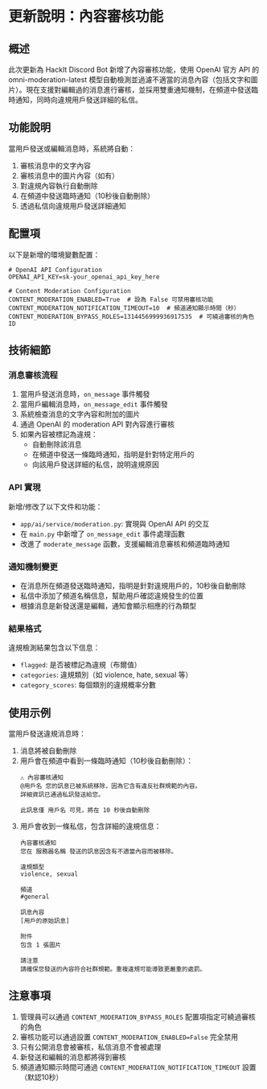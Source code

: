# 更新說明：內容審核功能

## 概述

此次更新為 HackIt Discord Bot 新增了內容審核功能，使用 OpenAI 官方 API 的 omni-moderation-latest 模型自動檢測並過濾不適當的消息內容（包括文字和圖片）。現在支援對編輯過的消息進行審核，並採用雙重通知機制，在頻道中發送臨時通知，同時向違規用戶發送詳細的私信。

## 功能說明

當用戶發送或編輯消息時，系統將自動：
1. 審核消息中的文字內容
2. 審核消息中的圖片內容（如有）
3. 對違規內容執行自動刪除
4. 在頻道中發送臨時通知（10秒後自動刪除）
5. 透過私信向違規用戶發送詳細通知

## 配置項

以下是新增的環境變數配置：

```
# OpenAI API Configuration
OPENAI_API_KEY=sk-your_openai_api_key_here

# Content Moderation Configuration
CONTENT_MODERATION_ENABLED=True  # 設為 False 可禁用審核功能
CONTENT_MODERATION_NOTIFICATION_TIMEOUT=10  # 頻道通知顯示時間（秒）
CONTENT_MODERATION_BYPASS_ROLES=1314456999936917535  # 可繞過審核的角色 ID
```

## 技術細節

### 消息審核流程

1. 當用戶發送消息時，`on_message` 事件觸發
2. 當用戶編輯消息時，`on_message_edit` 事件觸發
3. 系統檢查消息的文字內容和附加的圖片
4. 通過 OpenAI 的 moderation API 對內容進行審核
5. 如果內容被標記為違規：
   - 自動刪除該消息
   - 在頻道中發送一條臨時通知，指明是針對特定用戶的
   - 向該用戶發送詳細的私信，說明違規原因

### API 實現

新增/修改了以下文件和功能：

- `app/ai/service/moderation.py`: 實現與 OpenAI API 的交互
- 在 `main.py` 中新增了 `on_message_edit` 事件處理函數
- 改進了 `moderate_message` 函數，支援編輯消息審核和頻道臨時通知

### 通知機制變更

- 在消息所在頻道發送臨時通知，指明是針對違規用戶的，10秒後自動刪除
- 私信中添加了頻道名稱信息，幫助用戶確認違規發生的位置
- 根據消息是新發送還是編輯，通知會顯示相應的行為類型

### 結果格式

違規檢測結果包含以下信息：
- `flagged`: 是否被標記為違規（布爾值）
- `categories`: 違規類別（如 violence, hate, sexual 等）
- `category_scores`: 每個類別的違規概率分數

## 使用示例

當用戶發送違規消息時：

1. 消息將被自動刪除
2. 用戶會在頻道中看到一條臨時通知（10秒後自動刪除）：
   ```
   ⚠️ 內容審核通知
   @用戶名 您的訊息已被系統移除，因為它含有違反社群規範的內容。
   詳細資訊已通過私訊發送給您。
   
   此訊息僅 用戶名 可見，將在 10 秒後自動刪除
   ```
3. 用戶會收到一條私信，包含詳細的違規信息：
   ```
   內容審核通知
   您在 服務器名稱 發送的訊息因含有不適當內容而被移除。

   違規類型
   violence, sexual

   頻道
   #general

   訊息內容
   [用戶的原始訊息]

   附件
   包含 1 張圖片

   請注意
   請確保您發送的內容符合社群規範。重複違規可能導致更嚴重的處罰。
   ```

## 注意事項

1. 管理員可以通過 `CONTENT_MODERATION_BYPASS_ROLES` 配置項指定可繞過審核的角色
2. 審核功能可以通過設置 `CONTENT_MODERATION_ENABLED=False` 完全禁用
3. 只有公開消息會被審核，私信消息不會被處理
4. 新發送和編輯的消息都將得到審核
5. 頻道通知顯示時間可通過 `CONTENT_MODERATION_NOTIFICATION_TIMEOUT` 設置（默認10秒） 